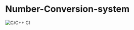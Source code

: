 # Number-Conversion-system
![C/C++ CI](https://github.com/stepin105190/Number-Conversion-system/workflows/C/C++%20CI/badge.svg)
